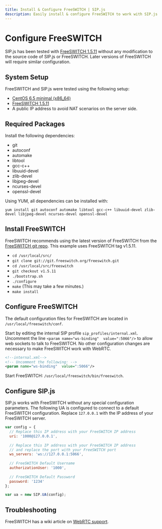 ```yaml
---
title: Install & Configure FreeSWITCH | SIP.js
description: Easily install & configure FreeSWITCH to work with SIP.js
---
```


# Configure FreeSWITCH

SIP.js has been tested with [FreeSWITCH 1.5.11](https://confluence.freeswitch.org/display/FREESWITCH/Linux+Quick+Install+Guide#LinuxQuickInstallGuide-Download) without any modification to the source code of SIP.js or FreeSWITCH. Later versions of FreeSWITCH will require similar configuration.

## System Setup

FreeSWITCH and SIP.js were tested using the following setup:

* [CentOS 6.5 minimal (x86_64)](http://isoredirect.centos.org/centos/6/isos/x86_64/)
* [FreeSWITCH 1.5.11](https://confluence.freeswitch.org/display/FREESWITCH/Linux+Quick+Install+Guide#LinuxQuickInstallGuide-Download)
* A public IP address to avoid NAT scenarios on the server side.

## Required Packages

Install the following dependencies:

* git
* autoconf
* automake
* libtool
* gcc-c++
* libuuid-devel
* zlib-devel
* libjpeg-devel
* ncurses-devel
* openssl-devel

Using YUM, all dependencies can be installed with:

`yum install git autoconf automake libtool gcc-c++ libuuid-devel zlib-devel libjpeg-devel ncurses-devel openssl-devel`

## Install FreeSWITCH

FreeSWITCH recommends using the latest version of FreeSWITCH from the [FreeSWITCH git repo](http://git.freeswitch.org/git/freeswitch/). This example uses FreeSWITCH tag v1.5.11.

* `cd /usr/local/src/`
* `git clone git://git.freeswitch.org/freeswitch.git`
* `cd /usr/local/src/freeswitch`
* `git checkout v1.5.11`
* `./bootstrap.sh`
* `./configure`
* `make` (This may take a few minutes.)
* `make install`

## Configure FreeSWITCH

The default configuration files for FreeSWITCH are located in `/usr/local/freeswitch/conf`.

Start by editing the internal SIP profile `sip_profiles/internal.xml`. Uncomment the line `<param name="ws-binding"  value=":5066"/>` to allow web sockets to talk to FreeSWITCH. No other configuration changes are necessary to make FreeSWITCH work with WebRTC.

~~~ xml
<!--internal.xml-->
<!-- Uncomment the following: -->
<param name="ws-binding"  value=":5066"/>
~~~

Start FreeSWITCH: `/usr/local/freeswitch/bin/freeswitch`.

## Configure SIP.js

SIP.js works with FreeSWITCH without any special configuration parameters. The following UA is configured to connect to a default FreeSWITCH configuration. Replace `127.0.0.1` with the IP address of your FreeSWITCH server.

~~~ javascript
var config = {
  // Replace this IP address with your FreeSWITCH IP address
  uri: '1000@127.0.0.1',
  
  // Replace this IP address with your FreeSWITCH IP address
  // and replace the port with your FreeSWITCH port
  ws_servers: 'ws://127.0.0.1:5066',
  
  // FreeSWITCH Default Username
  authorizationUser: '1000',
  
  // FreeSWITCH Default Password
  password: '1234'
};

var ua = new SIP.UA(config);
~~~

## Troubleshooting

FreeSWITCH has a wiki article on [WebRTC support](https://wiki.freeswitch.org/wiki/Webrtc).
